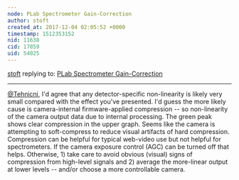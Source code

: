 ```yaml
---
node: PLab Spectrometer Gain-Correction
author: stoft
created_at: 2017-12-04 02:05:52 +0000
timestamp: 1512353152
nid: 11638
cid: 17859
uid: 54025
---
```




[stoft](../profile/stoft) replying to: [PLab Spectrometer Gain-Correction](../notes/stoft/02-25-2015/plab-spectrometer-gain-correction)

----
[@Tehnicni](/profile/Tehnicni), I'd agree that any detector-specific non-linearity is likely very small compared with the effect you've presented. I'd guess the more likely cause is camera-internal firmware-applied compression -- so non-linearity of the camera output data due to internal processing. The green peak shows clear compression in the upper graph. Seems like the camera is attempting to soft-compress to reduce visual artifacts of hard compression. Compression can be helpful for typical web-video use but not helpful for spectrometers. If the camera exposure control (AGC) can be turned off that helps. Otherwise, 1) take care to avoid obvious (visual) signs of compression from high-level signals and 2) average the more-linear output at lower levels -- and/or choose a more controllable camera.